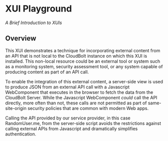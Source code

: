 # XUI Playground
_A Brief Introduction to XUIs_

## Overview
This XUI demonstrates a technique for incorporating external content from an API that is not local to the CloudBolt
instance on which this XUI is installed. This non-local resource could be an external tool or system such as a 
monitoring system, security assessment tool, or any system capable of producing content as part of an API call.

To enable the integration of this external content, a server-side view is used to produce JSON from an external API
call with a Javascript WebComponent that executes in the browser to fetch the data from the CloudBolt Server. While
the Javascript WebComponent _could_ call the API directly, more often than not, these calls are not permitted as
part of same-site-origin security policies that are common with modern Web apps.

Calling the API provided by our service provider, in this case RandomUser.me, from the server-side script avoids the
restrictions against calling external APIs from Javascript and dramatically simplifies authentication. 

